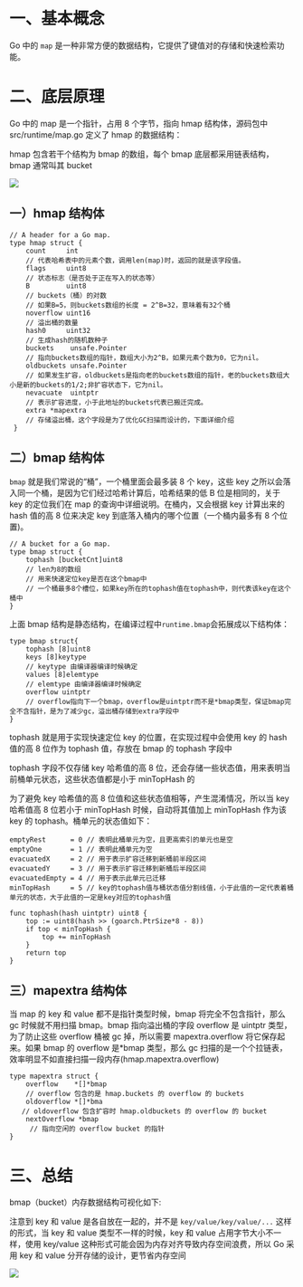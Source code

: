 # 一、基本概念

Go 中的 `map` 是一种非常方便的数据结构，它提供了键值对的存储和快速检索功能。

# 二、底层原理

Go 中的 map 是一个指针，占用 8 个字节，指向 hmap 结构体，源码包中 src/runtime/map.go 定义了 hmap 的数据结构：

hmap 包含若干个结构为 bmap 的数组，每个 bmap 底层都采用链表结构，bmap 通常叫其 bucket

![](https://cdn.jsdelivr.net/gh/caijinlin/imgcdn/640.png#id=bnJdx&originHeight=817&originWidth=962&originalType=binary&ratio=1&rotation=0&showTitle=false&status=done&style=none&title=)

## 一）hmap 结构体

```
// A header for a Go map.
type hmap struct {
    count     int
    // 代表哈希表中的元素个数，调用len(map)时，返回的就是该字段值。
    flags     uint8
    // 状态标志（是否处于正在写入的状态等）
    B         uint8
    // buckets（桶）的对数
    // 如果B=5，则buckets数组的长度 = 2^B=32，意味着有32个桶
    noverflow uint16
    // 溢出桶的数量
    hash0     uint32
    // 生成hash的随机数种子
    buckets    unsafe.Pointer
    // 指向buckets数组的指针，数组大小为2^B，如果元素个数为0，它为nil。
    oldbuckets unsafe.Pointer
    // 如果发生扩容，oldbuckets是指向老的buckets数组的指针，老的buckets数组大小是新的buckets的1/2;非扩容状态下，它为nil。
    nevacuate  uintptr
    // 表示扩容进度，小于此地址的buckets代表已搬迁完成。
    extra *mapextra
    // 存储溢出桶，这个字段是为了优化GC扫描而设计的，下面详细介绍
 }
```

## 二）bmap 结构体

`bmap` 就是我们常说的“桶”，一个桶里面会最多装 8 个 key，这些 key 之所以会落入同一个桶，是因为它们经过哈希计算后，哈希结果的低 B 位是相同的，关于 key 的定位我们在 map 的查询中详细说明。在桶内，又会根据 key 计算出来的 hash 值的高 8 位来决定 key 到底落入桶内的哪个位置（一个桶内最多有 8 个位置)。

```
// A bucket for a Go map.
type bmap struct {
    tophash [bucketCnt]uint8
    // len为8的数组
    // 用来快速定位key是否在这个bmap中
    // 一个桶最多8个槽位，如果key所在的tophash值在tophash中，则代表该key在这个桶中
}
```

上面 bmap 结构是静态结构，在编译过程中`runtime.bmap`会拓展成以下结构体：

```
type bmap struct{
	tophash [8]uint8
	keys [8]keytype
	// keytype 由编译器编译时候确定
	values [8]elemtype
	// elemtype 由编译器编译时候确定
	overflow uintptr
	// overflow指向下一个bmap，overflow是uintptr而不是*bmap类型，保证bmap完全不含指针，是为了减少gc，溢出桶存储到extra字段中
}
```

tophash 就是用于实现快速定位 key 的位置，在实现过程中会使用 key 的 hash 值的高 8 位作为 tophash 值，存放在 bmap 的 tophash 字段中

tophash 字段不仅存储 key 哈希值的高 8 位，还会存储一些状态值，用来表明当前桶单元状态，这些状态值都是小于 minTopHash 的

为了避免 key 哈希值的高 8 位值和这些状态值相等，产生混淆情况，所以当 key 哈希值高 8 位若小于 minTopHash 时候，自动将其值加上 minTopHash 作为该 key 的 tophash。桶单元的状态值如下：

```
emptyRest      = 0 // 表明此桶单元为空，且更高索引的单元也是空
emptyOne       = 1 // 表明此桶单元为空
evacuatedX     = 2 // 用于表示扩容迁移到新桶前半段区间
evacuatedY     = 3 // 用于表示扩容迁移到新桶后半段区间
evacuatedEmpty = 4 // 用于表示此单元已迁移
minTopHash     = 5 // key的tophash值与桶状态值分割线值，小于此值的一定代表着桶单元的状态，大于此值的一定是key对应的tophash值

func tophash(hash uintptr) uint8 {
	top := uint8(hash >> (goarch.PtrSize*8 - 8))
	if top < minTopHash {
		top += minTopHash
	}
	return top
}
```

## 三）mapextra 结构体

当 map 的 key 和 value 都不是指针类型时候，bmap 将完全不包含指针，那么 gc 时候就不用扫描 bmap。bmap 指向溢出桶的字段 overflow 是 uintptr 类型，为了防止这些 overflow 桶被 gc 掉，所以需要 mapextra.overflow 将它保存起来。如果 bmap 的 overflow 是\*bmap 类型，那么 gc 扫描的是一个个拉链表，效率明显不如直接扫描一段内存(hmap.mapextra.overflow)

```
type mapextra struct {
    overflow    *[]*bmap
    // overflow 包含的是 hmap.buckets 的 overflow 的 buckets
    oldoverflow *[]*bma
   // oldoverflow 包含扩容时 hmap.oldbuckets 的 overflow 的 bucket
  	nextOverflow *bmap
 	 // 指向空闲的 overflow bucket 的指针
}
```

# 三、总结

bmap（bucket）内存数据结构可视化如下:

注意到 key 和 value 是各自放在一起的，并不是 `key/value/key/value/...` 这样的形式，当 key 和 value 类型不一样的时候，key 和 value 占用字节大小不一样，使用 key/value 这种形式可能会因为内存对齐导致内存空间浪费，所以 Go 采用 key 和 value 分开存储的设计，更节省内存空间

![](https://cdn.jsdelivr.net/gh/caijinlin/imgcdn/640-20220309173633627.png#id=rI7Co&originHeight=501&originWidth=480&originalType=binary&ratio=1&rotation=0&showTitle=false&status=done&style=none&title=)

##
